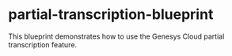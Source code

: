 # partial-transcription-blueprint
This blueprint demonstrates how to use the Genesys Cloud partial transcription feature.
